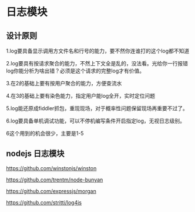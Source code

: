 # 日志模块

## 设计原则

1.log要具备显示调用方文件名和行号的能力，要不然你连谁打的这个log都不知道

2.log要具有按请求聚合的能力，不然上下文全是乱的，没法看。光给你一行报错log你能分析为啥出错？必须是这个请求的完整log才有价值。

3.在2的基础上要有按用户聚合的能力，方便查流水

4.在3的基础上要有染色能力，指定用户能log全开，实时定位问题

5.log能还原成fiddler抓包，重现现场，对于概率性问题保留现场再重要不过了。

6.log要具备单机调试功能，可以不停机编写条件开启指定log，无视日志级别。

6这个用到的机会很少，主要是1-5

## nodejs 日志模块

https://github.com/winstonjs/winston

https://github.com/trentm/node-bunyan

https://github.com/expressjs/morgan

https://github.com/stritti/log4js